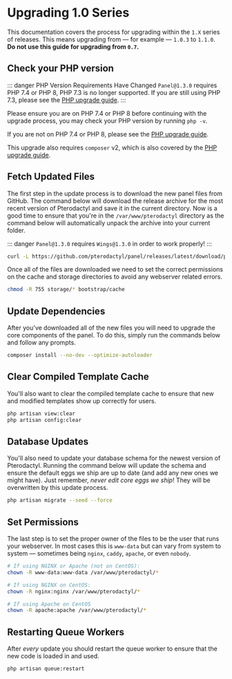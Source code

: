 # Upgrading 1.0 Series
This documentation covers the process for upgrading within the `1.X` series of releases. This means upgrading from
&mdash; for example &mdash; `1.0.3` to `1.1.0`. **Do not use this guide for upgrading from `0.7`.**

## Check your PHP version

::: danger PHP Version Requirements Have Changed
`Panel@1.3.0` requires PHP 7.4 or PHP 8, PHP 7.3 is no longer supported.  If you are still using PHP 7.3, please see the
[PHP upgrade guide](/guides/php_upgrade.md).
:::

Please ensure you are on PHP 7.4 or PHP 8 before continuing with the upgrade process, you may check your PHP version by
running `php -v`.

If you are not on PHP 7.4 or PHP 8, please see the [PHP upgrade guide](/guides/php_upgrade.md).

This upgrade also requires `composer` v2, which is also covered by the [PHP upgrade guide](/guides/php_upgrade.md#update-composer).

## Fetch Updated Files
The first step in the update process is to download the new panel files from GitHub. The command below will download
the release archive for the most recent version of Pterodactyl and save it in the current directory. Now is a good time
to ensure that you're in the `/var/www/pterodactyl` directory as the command below will automatically unpack the archive
into your current folder.

::: danger
`Panel@1.3.0` requires `Wings@1.3.0` in order to work properly!
:::

``` bash
curl -L https://github.com/pterodactyl/panel/releases/latest/download/panel.tar.gz | tar -xzv
```

Once all of the files are downloaded we need to set the correct permissions on the cache and storage directories to avoid
any webserver related errors.

``` bash
chmod -R 755 storage/* bootstrap/cache
```

## Update Dependencies
After you've downloaded all of the new files you will need to upgrade the core components of the panel. To do this,
simply run the commands below and follow any prompts.

``` bash
composer install --no-dev --optimize-autoloader
```

## Clear Compiled Template Cache
You'll also want to clear the compiled template cache to ensure that new and modified templates show up correctly for
users.

``` bash
php artisan view:clear
php artisan config:clear
```

## Database Updates
You'll also need to update your database schema for the newest version of Pterodactyl. Running the command below
will update the schema and ensure the default eggs we ship are up to date (and add any new ones we might have). Just
remember, _never edit core eggs we ship_! They will be overwritten by this update process.

``` bash
php artisan migrate --seed --force
```

## Set Permissions
The last step is to set the proper owner of the files to be the user that runs your webserver. In most cases this
is `www-data` but can vary from system to system &mdash; sometimes being `nginx`, `caddy`, `apache`, or even `nobody`.

``` bash
# If using NGINX or Apache (not on CentOS):
chown -R www-data:www-data /var/www/pterodactyl/*

# If using NGINX on CentOS:
chown -R nginx:nginx /var/www/pterodactyl/*

# If using Apache on CentOS
chown -R apache:apache /var/www/pterodactyl/*
```

## Restarting Queue Workers
After _every_ update you should restart the queue worker to ensure that the new code is loaded in and used.

``` bash
php artisan queue:restart
```
